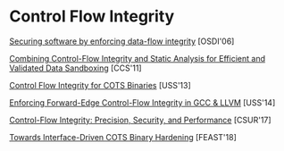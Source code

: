 # Control Flow Integrity

[Securing software by enforcing data-flow integrity](https://www.microsoft.com/en-us/research/wp-content/uploads/2006/11/dfiOSDI.pdf) [OSDI'06]

[Combining Control-Flow Integrity and Static Analysis for Efficient and Validated Data Sandboxing](http://www.cse.psu.edu/~gxt29/papers/cfiDataSandboxing.pdf) [CCS'11]

[Control Flow Integrity for COTS Binaries](https://www.usenix.org/system/files/conference/usenixsecurity13/sec13-paper_zhang.pdf) [USS'13]

[Enforcing Forward-Edge Control-Flow Integrity in GCC & LLVM](https://static.googleusercontent.com/media/research.google.com/en//pubs/archive/42808.pdf) [USS'14]

[Control-Flow Integrity: Precision, Security, and Performance](https://www.sba-research.org/wp-content/uploads/publications/CFI_brunthaler.pdf) [CSUR'17]

[Towards Interface-Driven COTS Binary Hardening](https://www.utdallas.edu/~hamlen/xu18feast.pdf) [FEAST'18]
